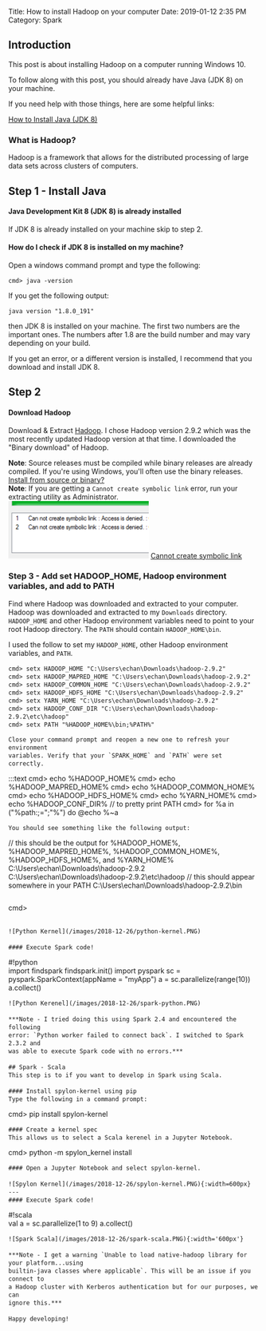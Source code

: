 Title: How to install Hadoop on your computer
Date: 2019-01-12 2:35 PM
Category: Spark  

## Introduction  
This post is about installing Hadoop on a computer running Windows 10.  

To follow along with this post, you should already have Java (JDK 8) on your
machine.  

If you need help with those things, here are some helpful links:  

[How to Install Java (JDK 8)](../../23/how-to-install-java)  

### What is Hadoop?  
Hadoop is a framework that allows for the distributed processing of large data
sets across clusters of computers.

## Step 1 - Install Java  
#### Java Development Kit 8 (JDK 8) is already installed  
If JDK 8 is already installed on your machine skip to step 2.

#### How do I check if JDK 8 is installed on my machine?  
Open a windows command prompt and type the following:  

```
cmd> java -version  
```
If you get the following output:
```
java version "1.8.0_191"
```
then JDK 8 is installed on your machine. The first two numbers are the
important ones. The numbers after 1.8 are the build number and may vary
depending on your build.  

If you get an error, or a different version is installed, I recommend that you
download and install JDK 8.

## Step 2
#### Download Hadoop     
Download & Extract [Hadoop](https://hadoop.apache.org/releases.html). I chose
Hadoop version 2.9.2 which was the most recently updated Hadoop version at that
time. I downloaded the "Binary download" of Hadoop.

**Note**: Source releases must be compiled while binary releases are already
compiled. If you're using Windows, you'll often use the binary releases.  
[Install from source or binary?](https://stackoverflow.com/questions/5280906/difference-between-binary-release-and-source-release)  
**Note**: If you are getting a `Cannot create symbolic link` error, run your
extracting utility as Administrator.  
![Symbolic Link Error](/images/2019-01-12/symbolic-link-error.PNG)
[Cannot create symbolic link](https://superuser.com/questions/1076527/7zip-cannot-create-symbolic-link-access-is-denied-to-libhdfs-so-and-libhadoop-s)

### Step 3 - Add set HADOOP_HOME, Hadoop environment variables, and add to PATH  
Find where Hadoop was downloaded and extracted to your computer. Hadoop was
downloaded and extracted to my `Downloads` directory. `HADOOP_HOME` and other
Hadoop environment variables need to point to your root Hadoop directory. The
`PATH` should contain `HADOOP_HOME\bin`.  

I used the follow to set my `HADOOP_HOME`, other Hadoop environment variables,
and `PATH`.

```
cmd> setx HADOOP_HOME "C:\Users\echan\Downloads\hadoop-2.9.2"
cmd> setx HADOOP_MAPRED_HOME "C:\Users\echan\Downloads\hadoop-2.9.2"
cmd> setx HADOOP_COMMON_HOME "C:\Users\echan\Downloads\hadoop-2.9.2"
cmd> setx HADOOP_HDFS_HOME "C:\Users\echan\Downloads\hadoop-2.9.2"
cmd> setx YARN_HOME "C:\Users\echan\Downloads\hadoop-2.9.2"
cmd> setx HADOOP_CONF_DIR "C:\Users\echan\Downloads\hadoop-2.9.2\etc\hadoop"
cmd> setx PATH "%HADOOP_HOME%\bin;%PATH%"
```
```
Close your command prompt and reopen a new one to refresh your environment
variables. Verify that your `SPARK_HOME` and `PATH` were set correctly.
```
:::text
cmd> echo %HADOOP_HOME%
cmd> echo %HADOOP_MAPRED_HOME%
cmd> echo %HADOOP_COMMON_HOME%
cmd> echo %HADOOP_HDFS_HOME%
cmd> echo %YARN_HOME%
cmd> echo %HADOOP_CONF_DIR%
// to pretty print PATH
cmd> for %a in ("%path:;=";"%") do @echo %~a
```
You should see something like the following output:  
```
// this should be the output for %HADOOP_HOME%, %HADOOP_MAPRED_HOME%, %HADOOP_COMMON_HOME%, %HADOOP_HDFS_HOME%, and %YARN_HOME%
C:\Users\echan\Downloads\hadoop-2.9.2
C:\Users\echan\Downloads\hadoop-2.9.2\etc\hadoop
// this should appear somewhere in your PATH
C:\Users\echan\Downloads\hadoop-2.9.2\bin
```

```
cmd>   
```

![Python Kernel](/images/2018-12-26/python-kernel.PNG)

#### Execute Spark code!  
```
#!python  
import findspark
findspark.init()
import pyspark
sc = pyspark.SparkContext(appName = "myApp")
a = sc.parallelize(range(10))
a.collect()
```
![Python Kerenel](/images/2018-12-26/spark-python.PNG)

***Note - I tried doing this using Spark 2.4 and encountered the following
error: `Python worker failed to connect back`. I switched to Spark 2.3.2 and
was able to execute Spark code with no errors.***

## Spark - Scala
This step is to if you want to develop in Spark using Scala.  

#### Install spylon-kernel using pip  
Type the following in a command prompt:  
```
cmd> pip install spylon-kernel
```
#### Create a kernel spec
This allows us to select a Scala kerenel in a Jupyter Notebook.  
```
cmd> python -m spylon_kernel install
```
#### Open a Jupyter Notebook and select spylon-kernel.

![Spylon Kernel](/images/2018-12-26/spylon-kernel.PNG){:width=600px}
---
#### Execute Spark code!  
```
#!scala  
val a = sc.parallelize(1 to 9)
a.collect()
```
![Spark Scala](/images/2018-12-26/spark-scala.PNG){:width='600px'}  

***Note - I get a warning `Unable to load native-hadoop library for your platform...using
builtin-java classes where applicable`. This will be an issue if you connect to
a Hadoop cluster with Kerberos authentication but for our purposes, we can
ignore this.***

Happy developing!
